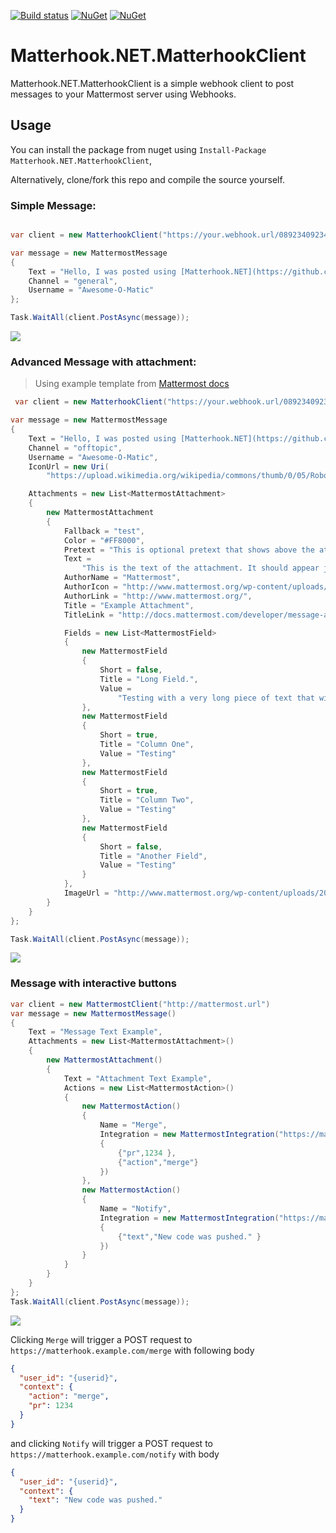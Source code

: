 [![Build status](https://ci.appveyor.com/api/projects/status/76x60eg4vjve4vcf?svg=true)](https://ci.appveyor.com/project/PromoFaux/matterhook-net-matterhookclient) [![NuGet](https://img.shields.io/nuget/v/Matterhook.NET.MatterhookClient.svg)](https://www.nuget.org/packages/Matterhook.NET.MatterhookClient/)
[![NuGet](https://img.shields.io/nuget/dt/Matterhook.NET.MatterhookClient.svg)](https://www.nuget.org/packages/Matterhook.NET.MatterhookClient/)

# Matterhook.NET.MatterhookClient

Matterhook.NET.MatterhookClient is a simple webhook client to post messages to your Mattermost server using Webhooks.

## Usage

You can install the package from nuget using `Install-Package Matterhook.NET.MatterhookClient`,

Alternatively, clone/fork this repo and compile the source yourself.

### Simple Message:

```C#

var client = new MatterhookClient("https://your.webhook.url/0892340923432");

var message = new MattermostMessage
{
    Text = "Hello, I was posted using [Matterhook.NET](https://github.com/promofaux/Matterhook.NET)",
    Channel = "general",
    Username = "Awesome-O-Matic"
};

Task.WaitAll(client.PostAsync(message));

```

![](http://i.imgur.com/jLZsP4E.png)

### Advanced Message with attachment:

> Using example template from [Mattermost docs](https://docs.mattermost.com/developer/message-attachments.html#example-message-attachment)

```C#
 var client = new MatterhookClient("https://your.webhook.url/0892340923432");

var message = new MattermostMessage
{
    Text = "Hello, I was posted using [Matterhook.NET](https://github.com/promofaux/Matterhook.NET)",
    Channel = "offtopic",
    Username = "Awesome-O-Matic",
    IconUrl = new Uri(
        "https://upload.wikimedia.org/wikipedia/commons/thumb/0/05/Robot_icon.svg/2000px-Robot_icon.svg.png"),

    Attachments = new List<MattermostAttachment>
    {
        new MattermostAttachment
        {
            Fallback = "test",
            Color = "#FF8000",
            Pretext = "This is optional pretext that shows above the attachment.",
            Text =
                "This is the text of the attachment. It should appear just above an image of the Mattermost logo. The left border of the attachment should be colored orange, and below the image it should include additional fields that are formatted in columns. At the top of the attachment, there should be an author name followed by a bolded title. Both the author name and the title should be hyperlinks.",
            AuthorName = "Mattermost",
            AuthorIcon = "http://www.mattermost.org/wp-content/uploads/2016/04/icon_WS.png",
            AuthorLink = "http://www.mattermost.org/",
            Title = "Example Attachment",
            TitleLink = "http://docs.mattermost.com/developer/message-attachments.html",

            Fields = new List<MattermostField>
            {
                new MattermostField
                {
                    Short = false,
                    Title = "Long Field.",
                    Value =
                        "Testing with a very long piece of text that will take up the whole width of the table. And then some more text to make it extra long."
                },
                new MattermostField
                {
                    Short = true,
                    Title = "Column One",
                    Value = "Testing"
                },
                new MattermostField
                {
                    Short = true,
                    Title = "Column Two",
                    Value = "Testing"
                },
                new MattermostField
                {
                    Short = false,
                    Title = "Another Field",
                    Value = "Testing"
                }
            },
            ImageUrl = "http://www.mattermost.org/wp-content/uploads/2016/03/logoHorizontal_WS.png"
        }
    }
};

Task.WaitAll(client.PostAsync(message));

```

![](https://i.imgur.com/n5ecwYb.png)

### Message with interactive buttons

```C#
var client = new MattermostClient("http://mattermost.url")
var message = new MattermostMessage()
{
    Text = "Message Text Example",
    Attachments = new List<MattermostAttachment>()
    {
        new MattermostAttachment()
        {
            Text = "Attachment Text Example",
            Actions = new List<MattermostAction>()
            {
                new MattermostAction()
                {
                    Name = "Merge",
                    Integration = new MattermostIntegration("https://matterhook.example.com/merge,new Dictionary<string, object>()
                    {
                        {"pr",1234 },
                        {"action","merge"}
                    })
                },
                new MattermostAction()
                {
                    Name = "Notify",
                    Integration = new MattermostIntegration("https://matterhook.example.com/notify",new Dictionary<string, object>()
                    {
                        {"text","New code was pushed." }
                    })
                }
            }
        }
    }
};
Task.WaitAll(client.PostAsync(message));
```
![](https://i.imgur.com/WOni2oq.png)

Clicking `Merge` will trigger a POST request to `https://matterhook.example.com/merge` with following body

```json
{
  "user_id": "{userid}",
  "context": {
    "action": "merge",
    "pr": 1234
  }
}
```

and clicking `Notify` will trigger a POST request to `https://matterhook.example.com/notify` with body

```json
{
  "user_id": "{userid}",
  "context": {   
    "text": "New code was pushed."
  }
}
```